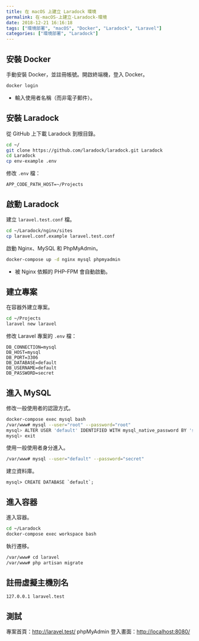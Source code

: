 ```yaml
---
title: 在 macOS 上建立 Laradock 環境
permalink: 在-macOS-上建立-Laradock-環境
date: 2018-12-21 16:16:18
tags: ["環境部署", "macOS", "Docker", "Laradock", "Laravel"]
categories: ["環境部署", "Laradock"]
---
```


## 安裝 Docker

手動安裝 Docker，並註冊帳號。開啟終端機，登入 Docker。

```BASH
docker login
```

- 輸入使用者名稱（而非電子郵件）。

## 安裝 Laradock

從 GitHub 上下載 Laradock 到根目錄。

```BASH
cd ~/
git clone https://github.com/laradock/laradock.git Laradock
cd Laradock
cp env-example .env
```

修改 `.env` 檔：

```ENV
APP_CODE_PATH_HOST=~/Projects
```

## 啟動 Laradock

建立 `laravel.test.conf` 檔。

```BASH
cd ~/Laradock/nginx/sites
cp laravel.conf.example laravel.test.conf
```

啟動 Nginx、MySQL 和 PhpMyAdmin。

```BASH
docker-compose up -d nginx mysql phpmyadmin
```

- 被 Nginx 依賴的 PHP-FPM 會自動啟動。

## 建立專案

在容器外建立專案。

```BASH
cd ~/Projects
laravel new laravel
```

修改 Laravel 專案的 `.env` 檔：

```ENV
DB_CONNECTION=mysql
DB_HOST=mysql
DB_PORT=3306
DB_DATABASE=default
DB_USERNAME=default
DB_PASSWORD=secret
```

## 進入 MySQL

修改一般使用者的認證方式。

```BASH
docker-compose exec mysql bash
/var/www# mysql --user="root" --password="root"
mysql> ALTER USER 'default' IDENTIFIED WITH mysql_native_password BY 'secret';
mysql> exit
```

使用一般使用者身分進入。

```BASH
/var/www# mysql --user="default" --password="secret"
```

建立資料庫。

```MYSQL
mysql> CREATE DATABASE `default`;
```

## 進入容器

進入容器。

```BASH
cd ~/Laradock
docker-compose exec workspace bash
```

執行遷移。

```BASH
/var/www# cd laravel
/var/www# php artisan migrate
```

## 註冊虛擬主機別名

```ENV
127.0.0.1 laravel.test
```

## 測試

專案首頁：<http://laravel.test/>
phpMyAdmin 登入畫面：<http://localhost:8080/>
